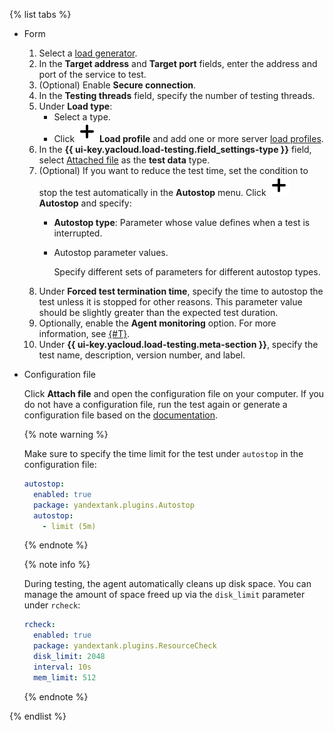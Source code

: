 {% list tabs %}

- Form

  1. Select a [load generator](../../load-testing/concepts/load-generator.md).
  1. In the **Target address** and **Target port** fields, enter the address and port of the service to test.
  1. (Optional) Enable **Secure connection**.
  1. In the **Testing threads** field, specify the number of testing threads.
  1. Under **Load type**:
      * Select a type.
      * Click ![image](../../_assets/plus-sign.svg) **Load profile** and add one or more server [load profiles](../../load-testing/concepts/load-profile.md).
  1. In the **{{ ui-key.yacloud.load-testing.field_settings-type }}** field, select [Attached file](../../load-testing/concepts/payload.md) as the **test data** type.
  1. (Optional) If you want to reduce the test time, set the condition to stop the test automatically in the **Autostop** menu. Click ![image](../../_assets/plus-sign.svg) **Autostop** and specify:
      * **Autostop type**: Parameter whose value defines when a test is interrupted.
      * Autostop parameter values.

          Specify different sets of parameters for different autostop types.
  1. Under **Forced test termination time**, specify the time to autostop the test unless it is stopped for other reasons. This parameter value should be slightly greater than the expected test duration.
  1. Optionally, enable the **Agent monitoring** option. For more information, see [{#T}](../../load-testing/concepts/monitoring.md).
  1. Under **{{ ui-key.yacloud.load-testing.meta-section }}**, specify the test name, description, version number, and label.

- Configuration file

  Click **Attach file** and open the configuration file on your computer. If you do not have a configuration file, run the test again or generate a configuration file based on the [documentation](https://yandextank.readthedocs.io/en/latest/config_reference.html#phantom).

  {% note warning %}

  Make sure to specify the time limit for the test under `autostop` in the configuration file:

  ```yaml
  autostop:
    enabled: true
    package: yandextank.plugins.Autostop
    autostop:
      - limit (5m)
  ```

  {% endnote %}

  {% note info %}
  
  During testing, the agent automatically cleans up disk space. You can manage the amount of space freed up via the `disk_limit` parameter under `rcheck`:

  ```yaml
  rcheck:
    enabled: true
    package: yandextank.plugins.ResourceCheck
    disk_limit: 2048
    interval: 10s
    mem_limit: 512
  ```
  
  {% endnote %}

{% endlist %}
